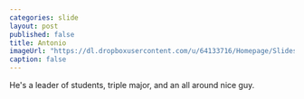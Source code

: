 ```yaml
---
categories: slide
layout: post
published: false
title: Antonio
imageUrl: "https://dl.dropboxusercontent.com/u/64133716/Homepage/Slides/antonio.jpg"
caption: false
---
```


He's a leader of students, triple major, and an all around nice guy.